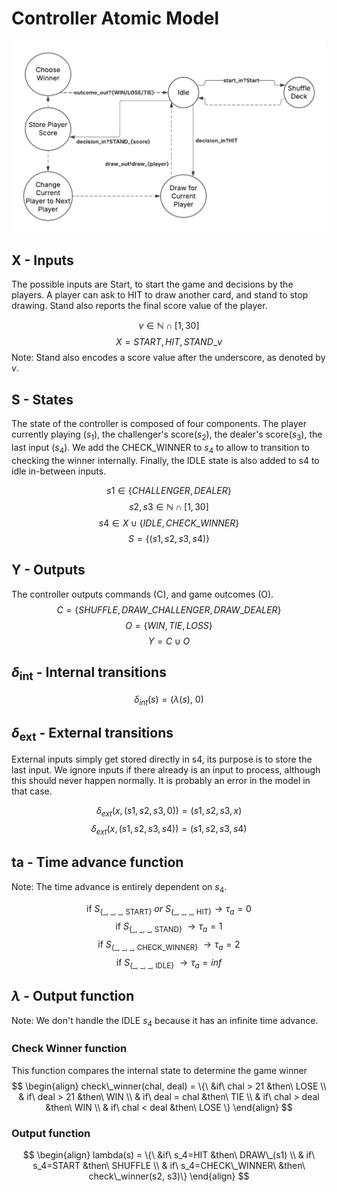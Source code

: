 # Controller Atomic Model
![controller model](controller.png)

## X - Inputs
The possible inputs are Start, to start the game and decisions by the players. 
A player can ask to HIT to draw another card, and stand to stop drawing. 
Stand also reports the final score value of the player.

$$ v \in \mathbb{N} \cap [1,30]$$
$$X = {START, HIT, STAND\_v}$$
Note: Stand also encodes a score value after the underscore, as denoted by $v$.

## S - States
The state of the controller is composed of four components. 
The player currently playing ($s_1$), the challenger's score($s_2$), the dealer's score($s_3$), 
the last input ($s_4$). We add the CHECK_WINNER to $s_4$ to allow to transition to checking the winner internally. 
Finally, the IDLE state is also added to s4 to idle in-between inputs.

$$ s1 \in \{CHALLENGER, DEALER\}$$
$$ s2, s3 \in \mathbb{N} \cap [1,30]$$
$$ s4 \in X \cup \{IDLE, CHECK\_WINNER\}$$
$$ S = \{(s1,s2,s3,s4)\} $$

## Y - Outputs
The controller outputs commands (C), and game outcomes (O).
$$ C = \{SHUFFLE, DRAW\_CHALLENGER, DRAW\_DEALER\}$$
$$ O = \{WIN, TIE, LOSS\}$$
$$ Y = C \cup O $$

## $\delta$<sub>int</sub> - Internal transitions

$$ \delta_{int}(s)= (\lambda(s),\ 0)$$

## $\delta$<sub>ext</sub> - External transitions
External inputs simply get stored directly in s4, its purpose is to store the last input. 
We ignore inputs if there already is an input to process, although this should never happen normally. 
It is probably an error in the model in that case.

$$ \delta_{ext}(x, (s1,s2,s3,0))= (s1,s2,s3,x)$$
$$ \delta_{ext}(x, (s1,s2,s3,s4))= (s1,s2,s3,s4)$$

## ta - Time advance function
Note: The time advance is entirely dependent on $s_4$.

$$ \text{if}\ S_{\{\text{_, _, _, START}\}}\ or\ S_{\{\text{_, _, _, HIT}\}}\rightarrow \tau_a = 0 $$
$$ \text{if}\ S_{\{\text{_, _, _, STAND}\}}\ \rightarrow \tau_a = 1$$
$$ \text{if}\ S_{\{\text{_, _, _, CHECK_WINNER}\}}\ \rightarrow \tau_a = 2$$
$$ \text{if}\ S_{\{\text{_, _, _, IDLE}\}}\ \rightarrow \tau_a = inf$$

## $\lambda$ - Output function
Note: We don't handle the IDLE $s_4$ because it has an infinite time advance.
### Check Winner function
This function compares the internal state to determine the game winner
$$ \begin{align}
check\_winner(chal, deal) = \{\ &if\ chal > 21 &then\ LOSE \\
& if\ deal > 21 &then\ WIN \\
& if\ deal = chal &then\ TIE \\
& if\ chal > deal &then\ WIN \\
& if\ chal < deal &then\ LOSE \}
\end{align}
$$

### Output function
$$ \begin{align}
lambda(s) = \{\ &if\ s_4=HIT &then\ DRAW\_(s1) \\
& if\ s_4=START &then\ SHUFFLE \\
& if\ s_4=CHECK\_WINNER\ &then\ check\_winner(s2, s3)\} 
\end{align}
$$